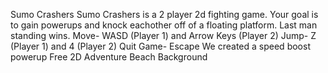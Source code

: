Sumo Crashers
Sumo Crashers is a 2 player 2d fighting game. Your goal is to gain powerups and knock eachother off of a floating platform. Last man standing wins.
Move- WASD (Player 1) and Arrow Keys (Player 2)
Jump- Z (Player 1) and 4 (Player 2)
Quit Game- Escape
We created a speed boost powerup
Free 2D Adventure Beach Background
